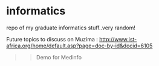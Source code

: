 informatics
===========

repo of my graduate informatics stuff..very random!

Future topics to discuss on Muzima : http://www.ist-africa.org/home/default.asp?page=doc-by-id&docid=6105

>> Demo for Medinfo